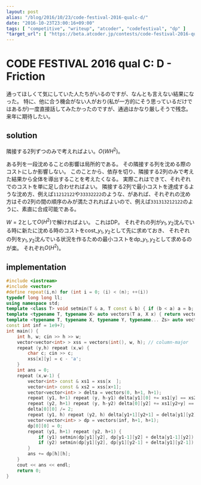 ```yaml
---
layout: post
alias: "/blog/2016/10/23/code-festival-2016-qualc-d/"
date: "2016-10-23T23:00:16+09:00"
tags: [ "competitive", "writeup", "atcoder", "codefestival", "dp" ]
"target_url": [ "https://beta.atcoder.jp/contests/code-festival-2016-qualc/tasks/codefestival_2016_qualC_d" ]
---
```


# CODE FESTIVAL 2016 qual C: D - Friction

通ってほしくて気にしていた人たちがいるのですが、なんとも言えない結果になった。
特に、他に合う機会がない人がおり(私が一方的にそう思っているだけではあるが)一度直接話してみたかったのですが、通過はかなり厳しそうで残念。
来年に期待したい。

## solution

隣接する$2$列ずつのみで考えればよい。$O(WH^2)$。

ある列を一段沈めることの影響は局所的である。
その隣接する列を沈める際のコストにしか影響しない。
このことから、依存を切り、隣接する$2$列のみで考えた結果から全体を導出することを考えたくなる。
実際これはできて、それぞれでのコストを単に足し合わせればよい。
隣接する$2$列で最小コストを達成するような沈め方、例えば`11212122`や`33332222`のような、があれば、それぞれの沈め方はその$2$列の間の順序のみが満たされればよいので、例えば`331313212122`のように、素直に合成可能である。

$W = 2$として$O(H^2)$で解ければよい。
これはDP。
それぞれの列が$y_1,y_2$沈んでいる時に新たに沈める時のコストを$\mathrm{cost}\_{y_1,y_2}$として先に求めておき、
それぞれの列を$y_1,y_2$沈んでいる状況を作るための最小コストを$\mathrm{dp}\_{y_1,y_2}$として求めるのが楽。
それぞれ$O(H^2)$。

## implementation

``` c++
#include <iostream>
#include <vector>
#define repeat(i,n) for (int i = 0; (i) < (n); ++(i))
typedef long long ll;
using namespace std;
template <class T> void setmin(T & a, T const & b) { if (b < a) a = b; }
template <typename T, typename X> auto vectors(T a, X x) { return vector<T>(x, a); }
template <typename T, typename X, typename Y, typename... Zs> auto vectors(T a, X x, Y y, Zs... zs) { auto cont = vectors(a, y, zs...); return vector<decltype(cont)>(x, cont); }
const int inf = 1e9+7;
int main() {
    int h, w; cin >> h >> w;
    vector<vector<int> > xss = vectors(int(), w, h); // column-major
    repeat (y,h) repeat (x,w) {
        char c; cin >> c;
        xss[x][y] = c - 'a';
    }
    int ans = 0;
    repeat (x,w-1) {
        vector<int> const & xs1 = xss[x  ];
        vector<int> const & xs2 = xss[x+1];
        vector<vector<int> > delta = vectors(0, h+1, h+1);
        repeat (y1, h+1) repeat (y, h-y1) delta[y1][0] += xs1[y] == xs2[y1+y];
        repeat (y2, h+1) repeat (y, h-y2) delta[0][y2] += xs1[y2+y] == xs2[y];
        delta[0][0] /= 2;
        repeat (y1, h) repeat (y2, h) delta[y1+1][y2+1] = delta[y1][y2] - (xs1[h-y1-1] == xs2[h-y2-1]);
        vector<vector<int> > dp = vectors(inf, h+1, h+1);
        dp[0][0] = 0;
        repeat (y1, h+1) repeat (y2, h+1) {
            if (y1) setmin(dp[y1][y2], dp[y1-1][y2] + delta[y1-1][y2]);
            if (y2) setmin(dp[y1][y2], dp[y1][y2-1] + delta[y1][y2-1]);
        }
        ans += dp[h][h];
    }
    cout << ans << endl;
    return 0;
}
```
